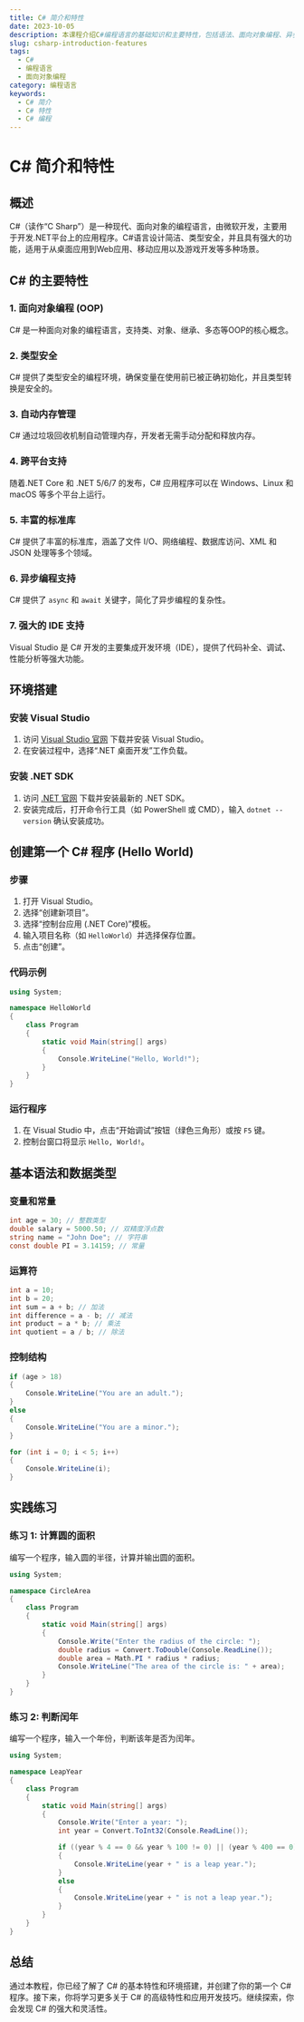```yaml
---
title: C# 简介和特性
date: 2023-10-05
description: 本课程介绍C#编程语言的基础知识和主要特性，包括语法、面向对象编程、异步编程等。
slug: csharp-introduction-features
tags:
  - C#
  - 编程语言
  - 面向对象编程
category: 编程语言
keywords:
  - C# 简介
  - C# 特性
  - C# 编程
---
```


# C# 简介和特性

## 概述

C#（读作“C Sharp”）是一种现代、面向对象的编程语言，由微软开发，主要用于开发.NET平台上的应用程序。C#语言设计简洁、类型安全，并且具有强大的功能，适用于从桌面应用到Web应用、移动应用以及游戏开发等多种场景。

## C# 的主要特性

### 1. 面向对象编程 (OOP)
C# 是一种面向对象的编程语言，支持类、对象、继承、多态等OOP的核心概念。

### 2. 类型安全
C# 提供了类型安全的编程环境，确保变量在使用前已被正确初始化，并且类型转换是安全的。

### 3. 自动内存管理
C# 通过垃圾回收机制自动管理内存，开发者无需手动分配和释放内存。

### 4. 跨平台支持
随着.NET Core 和 .NET 5/6/7 的发布，C# 应用程序可以在 Windows、Linux 和 macOS 等多个平台上运行。

### 5. 丰富的标准库
C# 提供了丰富的标准库，涵盖了文件 I/O、网络编程、数据库访问、XML 和 JSON 处理等多个领域。

### 6. 异步编程支持
C# 提供了 `async` 和 `await` 关键字，简化了异步编程的复杂性。

### 7. 强大的 IDE 支持
Visual Studio 是 C# 开发的主要集成开发环境（IDE），提供了代码补全、调试、性能分析等强大功能。

## 环境搭建

### 安装 Visual Studio
1. 访问 [Visual Studio 官网](https://visualstudio.microsoft.com/) 下载并安装 Visual Studio。
2. 在安装过程中，选择“.NET 桌面开发”工作负载。

### 安装 .NET SDK
1. 访问 [.NET 官网](https://dotnet.microsoft.com/download) 下载并安装最新的 .NET SDK。
2. 安装完成后，打开命令行工具（如 PowerShell 或 CMD），输入 `dotnet --version` 确认安装成功。

## 创建第一个 C# 程序 (Hello World)

### 步骤
1. 打开 Visual Studio。
2. 选择“创建新项目”。
3. 选择“控制台应用 (.NET Core)”模板。
4. 输入项目名称（如 `HelloWorld`）并选择保存位置。
5. 点击“创建”。

### 代码示例
```csharp
using System;

namespace HelloWorld
{
    class Program
    {
        static void Main(string[] args)
        {
            Console.WriteLine("Hello, World!");
        }
    }
}
```

### 运行程序
1. 在 Visual Studio 中，点击“开始调试”按钮（绿色三角形）或按 `F5` 键。
2. 控制台窗口将显示 `Hello, World!`。

## 基本语法和数据类型

### 变量和常量
```csharp
int age = 30; // 整数类型
double salary = 5000.50; // 双精度浮点数
string name = "John Doe"; // 字符串
const double PI = 3.14159; // 常量
```

### 运算符
```csharp
int a = 10;
int b = 20;
int sum = a + b; // 加法
int difference = a - b; // 减法
int product = a * b; // 乘法
int quotient = a / b; // 除法
```

### 控制结构
```csharp
if (age > 18)
{
    Console.WriteLine("You are an adult.");
}
else
{
    Console.WriteLine("You are a minor.");
}

for (int i = 0; i < 5; i++)
{
    Console.WriteLine(i);
}
```

## 实践练习

### 练习 1: 计算圆的面积
编写一个程序，输入圆的半径，计算并输出圆的面积。

```csharp
using System;

namespace CircleArea
{
    class Program
    {
        static void Main(string[] args)
        {
            Console.Write("Enter the radius of the circle: ");
            double radius = Convert.ToDouble(Console.ReadLine());
            double area = Math.PI * radius * radius;
            Console.WriteLine("The area of the circle is: " + area);
        }
    }
}
```

### 练习 2: 判断闰年
编写一个程序，输入一个年份，判断该年是否为闰年。

```csharp
using System;

namespace LeapYear
{
    class Program
    {
        static void Main(string[] args)
        {
            Console.Write("Enter a year: ");
            int year = Convert.ToInt32(Console.ReadLine());

            if ((year % 4 == 0 && year % 100 != 0) || (year % 400 == 0))
            {
                Console.WriteLine(year + " is a leap year.");
            }
            else
            {
                Console.WriteLine(year + " is not a leap year.");
            }
        }
    }
}
```

## 总结

通过本教程，你已经了解了 C# 的基本特性和环境搭建，并创建了你的第一个 C# 程序。接下来，你将学习更多关于 C# 的高级特性和应用开发技巧。继续探索，你会发现 C# 的强大和灵活性。